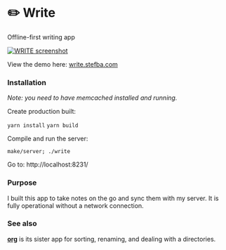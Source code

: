 # ✏️ Write

Offline-first writing app

[<img src="https://stefba.com/write.jpg?v=0" alt="WRITE screenshot">](https://write.stefba.com/)

View the demo here: [write.stefba.com](https://write.stefba.com/)

### Installation

*Note: you need to have memcached installed and running.*

Create production built:

`yarn install`
`yarn build`

Compile and run the server:

`make/server; ./write`

Go to: http://localhost:8231/

### Purpose

I built this app to take notes on the go and sync them with my server. It is fully operational without a network connection.

### See also

**[org](https://github.com/stefba/org)** is its sister app for sorting, renaming, and dealing with a directories.
